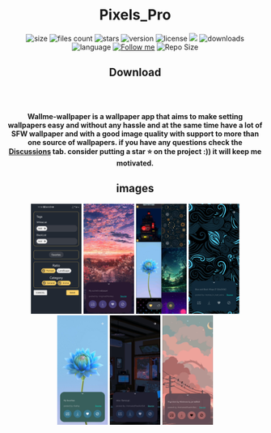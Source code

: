 
<div align="center">

# Pixels_Pro



![size](https://shields.io/github/languages/code-size/Alaory/WallMe-Wallpaper?color=brightgreen)
![files count](https://shields.io/github/directory-file-count/Alaory/WallMe-Wallpaper?color=green)
![stars](https://img.shields.io/github/stars/alaory/wallme-wallpaper)
![version](https://img.shields.io/github/v/tag/alaory/wallme-wallpaper)
![license](https://img.shields.io/github/license/alaory/wallme-wallpaper)
![](https://img.shields.io/github/commit-activity/w/Alaory/wallme-wallpaper)
![downloads](https://img.shields.io/github/downloads/alaory/wallme-wallpaper/total)
![language](https://img.shields.io/github/languages/top/alaory/wallme-wallpaper)
[![Follow me](https://img.shields.io/github/followers/Alaory)](https://github.com/Alaory)
![Repo Size](https://img.shields.io/github/repo-size/Alaory/wallme-wallpaper)

## Download

</br>
</br>

<strong>

Wallme-wallpaper is a wallpaper app that aims to make setting wallpapers easy and without any hassle 
and at the same time have a lot of SFW wallpaper and with a good image quality with support to more than one source of wallpapers. if you have any questions check the  [Discussions](https://github.com/Alaory/WallMe-Wallpaper/discussions) tab. consider putting a star ⭐ on the project :)) it will keep me motivated.


</strong>

</div>

<div align=center>

## images 



<img src="./Images/phone2a.jpg" alt="drawing" width=100/>
<img src="./Images/img1.jpg" alt="drawing" width=100/>
<img src="./Images/img2.jpg" alt="drawing" width=100/>
<img src="./Images/img3.jpg" alt="drawing" width=100/>
<img src="./Images/img4.jpg" alt="drawing" width=100/>

<img width=100 src="./Images/gif1.gif">
<img width=100 src="./Images/gif2.gif">

</div>



